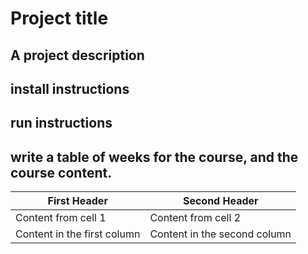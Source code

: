# Project title
## A project description
## install instructions
## run instructions
## write a table of weeks for the course, and the course content.


First Header | Second Header
------------ | -------------
Content from cell 1 | Content from cell 2
Content in the first column | Content in the second column